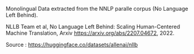 Monolingual Data extracted from the NNLP paralle corpus (No Language Left Behind).

NLLB Team et al, No Language Left Behind: Scaling Human-Centered Machine Translation, Arxiv https://arxiv.org/abs/2207.04672, 2022.

Source : https://huggingface.co/datasets/allenai/nllb